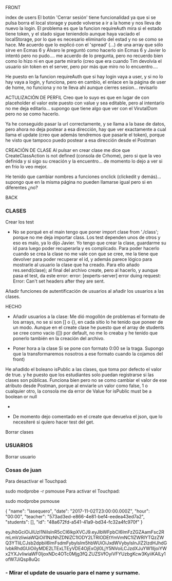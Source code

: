 FRONT

index de users
El botón 'Cerrar sesión' tiene funcionalidad ya que si se pulsa borra el local storage y puede volverse a ir a la home y nos lleva de nuevo la login.
El problema es que la funcion requireAuth mira si el estado tiene token, y el stado sigue teniendolo aunque haya vaciado el localStorage, por lo que es necesario eliminarlo del estad y no se como se hace. 
Me acuerdo que lo explicó con el 'spread' (...) de una array que sólo sirve en Ecmas 6 y Álvaro le preguntó como hacerlo sin Ecmas 6 y Javier lo intentó pero no pudo.... me acuerdo de lo pregunta, pero no recuerdo bien como lo hizo ni en que parte mirarlo (creo que era cuando Tim devolvía el usuario sin token en el server, pero por más que miro no lo encuentro....

He puesto en la funcion requireAuth que si hay login vaya a user, y si no lo hay vaya a login, y funciona, pero en cambio, el enlace en la página de user de home, no funciona y no te lleva ahí aunque cierres sesion... revisarlo

ACTULIZACIÓN DE PERFIL
Creo que lo suyo es que en lugar de con placeholder el valor este puesto con value y sea editable, pero al intentarlo no me deja editarlo... supongo que tiene algo que ver con el VirutalDom pero no se como hacerlo.

Ya he conseguido pasar la url correctamente, y se llama a la base de datos, pero ahora no deja postear a esa dirección, hay que ver exactamente a cual llama el update (creo que además tendremos que pasarle el token), porque he visto que tampoco puedo postear a esa dirección desde el Postman

CREACIÓN DE CLASE
Al pulsar en crear clase me dice que CreateClassAction is not defined (consola de Crhome), pero si que la veo definida y si sigo su creación y la encuentro... de momento lo dejo a ver si en frio lo veo mejor.








He tenido que cambiar nombres a funciones onclick (clickedit y demás)... supongo que en la misma página no pueden llamarse igual pero si en diferentes ¿no?




BACK
### CLASES
Crear los test
- No se porqué en el main tengo que poner import clase from './class'; porque no me deja importar class.
Los test dependen unos de otros y eso es malo, ya lo dijo Javier.
Yo tengo que crear la clase, guardarme su id para luego poder recuperarla y es complicado.
Para poder hacerlo cuando se crea la clase no me vale con que se cree, me la tiene que devolver para poder recuperar el id, y además parece lógico para mostrarle al usuario la clase que ha creado. Para ello añado res.send(clase); al final del archivo create, pero al hacerlo, y aunque pasa el test, da este error: error: [experts-server] error duing request: Error: Can't set headers after they are sent.

Añadir funciones de autentificación de usuarios al añadir los usuarios a las clases.


HECHO
- Añadir usuarios a la clase:
Me dió mogollón de problemas el formato de los arrays, no se si son [] o {}, en cada sitio lo he tenido que poneer de un modo.
  Aunque en el create clase he puesto que el array de students se cree como vacio ([]) por default, no me lo creaba y he tenido que ponerlo también en la creación del archivo.

- Poner hora a la clase
Si se pone con formato 0:00 se la traga. Supongo que la transformaremos nosotros a ese formato cuando la cojamos del front)

He añadido el boleano isPublic a las clases, que toma por defecto el valor de true. y he puesto que los estudiantes solo puedan registrarse si las clases son públicas. Funciona bien pero no se como cambiar el valor de ese atributo desde Postman, porque al enviarle un valor como false, 1 o cualquier otro, la consola me da error de Value for isPublic must be a boolean or null

-


- De momento dejo comentado en el create que devuelva el json, que lo necesiteré si quiero hacer test del get.




Borrar clases

### USUARIOS
Borrar usuario


### Cosas de juan

Para desactivar el Touchpad:

sudo modprobe -r psmouse
Para activar el Touchpad:

sudo modprobe psmouse


{
  "name": "lasequero",
  "date": "2017-11-02T23:00:00.000Z",
  "hour": "00:00",
  "teacher": "573ad3ed-e866-4e81-bef4-eedea43ed7a2",
  "students": [],
  "id": "48a672fd-a541-41a9-bd34-fc32a4fc970f"
}


eyJhbGciOiJIUzI1NiIsInR5cCI6IkpXVCJ9.eyJlbWFpbCI6ImFzZGZAamFsc2RmLmVzIiwiaWQiOiI1NzNhZDNlZC1lODY2LTRlODEtYmVmNC1lZWRlYTQzZWQ3YTIiLCJsb2dpbiI6ImFsdmFybyIsIm5hbWUiOiJxdWVybyIsInJlZ2lzdHJhdGlvbkRhdGUiOiIyMDE2LTExLTEyVDE4OjExOjI0LjY5NVoiLCJzdXJuYW1lIjoiYWx2YXJvIiwiaWF0IjoxNDc4OTc0Mjg3fQ.ZUZSVfOyiVFYUzbgKcw3KyiiKAILy1ofW7JiQsp8uQc


### - Mirar el update de usuario para el name y surname.

